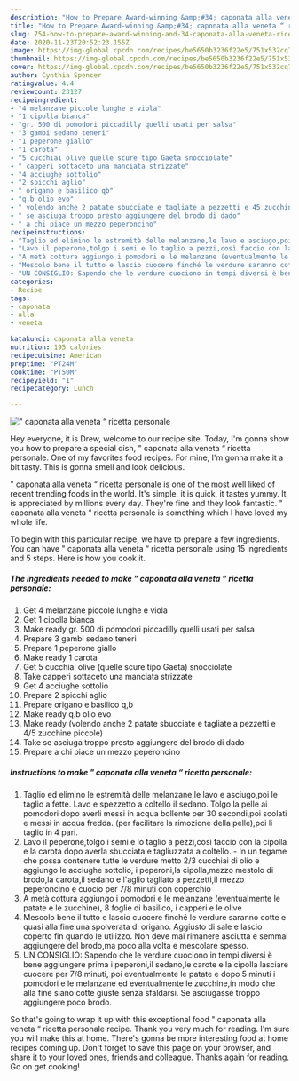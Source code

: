 ```yaml
---
description: "How to Prepare Award-winning &amp;#34; caponata alla veneta “ ricetta personale"
title: "How to Prepare Award-winning &amp;#34; caponata alla veneta “ ricetta personale"
slug: 754-how-to-prepare-award-winning-and-34-caponata-alla-veneta-ricetta-personale
date: 2020-11-23T20:52:23.155Z
image: https://img-global.cpcdn.com/recipes/be5650b3236f22e5/751x532cq70/caponata-alla-veneta-ricetta-personale-recipe-main-photo.jpg
thumbnail: https://img-global.cpcdn.com/recipes/be5650b3236f22e5/751x532cq70/caponata-alla-veneta-ricetta-personale-recipe-main-photo.jpg
cover: https://img-global.cpcdn.com/recipes/be5650b3236f22e5/751x532cq70/caponata-alla-veneta-ricetta-personale-recipe-main-photo.jpg
author: Cynthia Spencer
ratingvalue: 4.4
reviewcount: 23127
recipeingredient:
- "4 melanzane piccole lunghe e viola"
- "1 cipolla bianca"
- "gr. 500 di pomodori piccadilly quelli usati per salsa"
- "3 gambi sedano teneri"
- "1 peperone giallo"
- "1 carota"
- "5 cucchiai olive quelle scure tipo Gaeta snocciolate"
- " capperi sottaceto una manciata strizzate"
- "4 acciughe sottolio"
- "2 spicchi aglio"
- " origano e basilico qb"
- "q.b olio evo"
- " volendo anche 2 patate sbucciate e tagliate a pezzetti e 45 zucchine piccole"
- " se asciuga troppo presto aggiungere del brodo di dado"
- " a chi piace un mezzo peperoncino"
recipeinstructions:
- "Taglio ed elimino le estremità delle melanzane,le lavo e asciugo,poi le taglio a fette. Lavo e spezzetto a coltello il sedano. Tolgo la pelle ai pomodori dopo averli messi in acqua bollente per 30 secondi,poi scolati e messi in acqua fredda. (per facilitare la rimozione della pelle),poi li taglio in 4 pari."
- "Lavo il peperone,tolgo i semi e lo taglio a pezzi,così faccio con la cipolla e la carota dopo averla sbucciata e tagliuzzata a coltello. - In un tegame che possa contenere tutte le verdure metto 2/3 cucchiai di olio e aggiungo le acciughe sottolio, i peperoni,la cipolla,mezzo mestolo di brodo,la carota,il sedano e l&#39;aglio tagliato a pezzetti,il mezzo peperoncino e cuocio per 7/8 minuti con coperchio"
- "A metà cottura aggiungo i pomodori e le melanzane (eventualmente le patate e le zucchine), 8 foglie di basilico, i capperi e le olive"
- "Mescolo bene il tutto e lascio cuocere finché le verdure saranno cotte e quasi alla fine una spolverata di origano. Aggiusto di sale e lascio coperto fin quando le utilizzo. Non deve mai rimanere asciutta e semmai aggiungere del brodo,ma poco alla volta e mescolare spesso."
- "UN CONSIGLIO: Sapendo che le verdure cuociono in tempi diversi è bene aggiungere prima i peperoni,il sedano,le carote e la cipolla lasciare cuocere per 7/8 minuti, poi eventualmente le patate e dopo 5 minuti i pomodori e le melanzane ed eventualmente le zucchine,in modo che alla fine siano cotte giuste senza sfaldarsi. Se asciugasse troppo aggiungere poco brodo."
categories:
- Recipe
tags:
- caponata
- alla
- veneta

katakunci: caponata alla veneta 
nutrition: 195 calories
recipecuisine: American
preptime: "PT24M"
cooktime: "PT50M"
recipeyield: "1"
recipecategory: Lunch

---
```



![&#34; caponata alla veneta “ ricetta personale](https://img-global.cpcdn.com/recipes/be5650b3236f22e5/751x532cq70/caponata-alla-veneta-ricetta-personale-recipe-main-photo.jpg)

Hey everyone, it is Drew, welcome to our recipe site. Today, I'm gonna show you how to prepare a special dish, &#34; caponata alla veneta “ ricetta personale. One of my favorites food recipes. For mine, I'm gonna make it a bit tasty. This is gonna smell and look delicious.



&#34; caponata alla veneta “ ricetta personale is one of the most well liked of recent trending foods in the world. It's simple, it is quick, it tastes yummy. It is appreciated by millions every day. They're fine and they look fantastic. &#34; caponata alla veneta “ ricetta personale is something which I have loved my whole life.


To begin with this particular recipe, we have to prepare a few ingredients. You can have &#34; caponata alla veneta “ ricetta personale using 15 ingredients and 5 steps. Here is how you cook it.

<!--inarticleads1-->

##### The ingredients needed to make &#34; caponata alla veneta “ ricetta personale:

1. Get 4 melanzane piccole lunghe e viola
1. Get 1 cipolla bianca
1. Make ready gr. 500 di pomodori piccadilly quelli usati per salsa
1. Prepare 3 gambi sedano teneri
1. Prepare 1 peperone giallo
1. Make ready 1 carota
1. Get 5 cucchiai olive (quelle scure tipo Gaeta) snocciolate
1. Take  capperi sottaceto una manciata strizzate
1. Get 4 acciughe sottolio
1. Prepare 2 spicchi aglio
1. Prepare  origano e basilico q,b
1. Make ready q.b olio evo
1. Make ready  (volendo anche 2 patate sbucciate e tagliate a pezzetti e 4/5 zucchine piccole)
1. Take  se asciuga troppo presto aggiungere del brodo di dado
1. Prepare  a chi piace un mezzo peperoncino




<!--inarticleads2-->

##### Instructions to make &#34; caponata alla veneta “ ricetta personale:

1. Taglio ed elimino le estremità delle melanzane,le lavo e asciugo,poi le taglio a fette. Lavo e spezzetto a coltello il sedano. Tolgo la pelle ai pomodori dopo averli messi in acqua bollente per 30 secondi,poi scolati e messi in acqua fredda. (per facilitare la rimozione della pelle),poi li taglio in 4 pari.
1. Lavo il peperone,tolgo i semi e lo taglio a pezzi,così faccio con la cipolla e la carota dopo averla sbucciata e tagliuzzata a coltello. - In un tegame che possa contenere tutte le verdure metto 2/3 cucchiai di olio e aggiungo le acciughe sottolio, i peperoni,la cipolla,mezzo mestolo di brodo,la carota,il sedano e l&#39;aglio tagliato a pezzetti,il mezzo peperoncino e cuocio per 7/8 minuti con coperchio
1. A metà cottura aggiungo i pomodori e le melanzane (eventualmente le patate e le zucchine), 8 foglie di basilico, i capperi e le olive
1. Mescolo bene il tutto e lascio cuocere finché le verdure saranno cotte e quasi alla fine una spolverata di origano. Aggiusto di sale e lascio coperto fin quando le utilizzo. Non deve mai rimanere asciutta e semmai aggiungere del brodo,ma poco alla volta e mescolare spesso.
1. UN CONSIGLIO: Sapendo che le verdure cuociono in tempi diversi è bene aggiungere prima i peperoni,il sedano,le carote e la cipolla lasciare cuocere per 7/8 minuti, poi eventualmente le patate e dopo 5 minuti i pomodori e le melanzane ed eventualmente le zucchine,in modo che alla fine siano cotte giuste senza sfaldarsi. Se asciugasse troppo aggiungere poco brodo.




So that's going to wrap it up with this exceptional food &#34; caponata alla veneta “ ricetta personale recipe. Thank you very much for reading. I'm sure you will make this at home. There's gonna be more interesting food at home recipes coming up. Don't forget to save this page on your browser, and share it to your loved ones, friends and colleague. Thanks again for reading. Go on get cooking!
